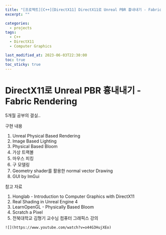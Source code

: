 ```yaml
---
title: "[프로젝트][C++][DirectX11] DirectX11로 Unreal PBR 흉내내기 - Fabric Rendering"
excerpt: ""

categories:
  - projects
tags:
  - C++
  - DirectX11
  - Computer Graphics

last_modified_at: 2023-06-03T22:30:00
toc: true
toc_sticky: true
---
```






# DirectX11로 Unreal PBR 흉내내기 - Fabric Rendering

5개월 공부의 결실.. 



구현 내용

1. Unreal Physical Based Rendering
2. Image Based Lighting
3. Physical Based Bloom
4. 가상 트랙볼
5. 마우스 피킹
6. 구 모델링
7. Geometry shader를 활용한 normal vector Drawing
8. GUI by ImGui



참고 자료

1. Honglab - Introduction to Computer Graphics with DirectX11
2. Real Shading in Unreal Engine 4
3. LearnOpenGL - Physically Based Bloom
4. Scratch a Pixel
5. 전북대학교 김형기 교수님 컴퓨터 그래픽스 강의



```
![](https://www.youtube.com/watch?v=o44G3HujXEo)
```




